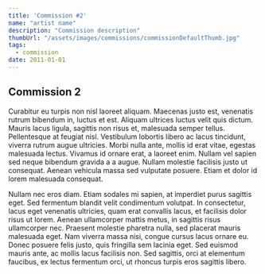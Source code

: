 ```yaml
---
title: 'Commission #2'
name: "artist name"
description: "Commission description"
thumbUrl: "/assets/images/commissions/commissionDefaultThumb.jpg"
tags:
  - commission
date: 2011-01-01
---
```



## Commission 2

Curabitur eu turpis non nisl laoreet aliquam. Maecenas justo est, venenatis rutrum bibendum in, luctus et est. Aliquam ultrices luctus velit quis dictum. Mauris lacus ligula, sagittis non risus et, malesuada semper tellus. Pellentesque at feugiat nisl. Vestibulum lobortis libero ac lacus tincidunt, viverra rutrum augue ultricies. Morbi nulla ante, mollis id erat vitae, egestas malesuada lectus. Vivamus id ornare erat, a laoreet enim. Nullam vel sapien sed neque bibendum gravida a a augue. Nullam molestie facilisis justo ut consequat. Aenean vehicula massa sed vulputate posuere. Etiam et dolor id lorem malesuada consequat.

Nullam nec eros diam. Etiam sodales mi sapien, at imperdiet purus sagittis eget. Sed fermentum blandit velit condimentum volutpat. In consectetur, lacus eget venenatis ultricies, quam erat convallis lacus, et facilisis dolor risus ut lorem. Aenean ullamcorper mattis metus, in sagittis risus ullamcorper nec. Praesent molestie pharetra nulla, sed placerat mauris malesuada eget. Nam viverra massa nisi, congue cursus lacus ornare eu. Donec posuere felis justo, quis fringilla sem lacinia eget. Sed euismod mauris ante, ac mollis lacus facilisis non. Sed sagittis, orci at elementum faucibus, ex lectus fermentum orci, ut rhoncus turpis eros sagittis libero.